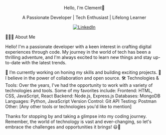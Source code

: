 <p align="center">Hello, I'm Clement👋</p>

<p align="center">A Passionate Developer | Tech Enthusiast | Lifelong Learner</p>
<p align="center">
  <a href="https://linkedin.com/in/yourname"><img src="https://www.linkedin.com/in/ckm-clement/" alt="LinkedIn"></a>

</p>
👨🏻‍💻 About Me

Hello! I'm a passionate developer with a keen interest in crafting digital experiences through code. My journey in the world of tech has been a thrilling adventure, and I'm always excited to learn new things and stay up-to-date with the latest trends.

🔭 I’m currently working on honing my skills and building exciting projects.
🚀 I believe in the power of collaboration and open source.
🛠️ Technologies & Tools:
Over the years, I've had the opportunity to work with a variety of technologies and tools. Some of my favorites include:
Frontend: HTML, CSS, JavaScript, React
Backend: Node.js, Express.js
Databases: MongoDB
Languages: Python, JavaScript
Version Control: Git
API Testing: Postman
Other: [Any other tools or technologies you'd like to mention]


Thanks for stopping by and taking a glimpse into my coding journey. Remember, the world of technology is vast and ever-changing, so let's embrace the challenges and opportunities it brings! 😃🚀

